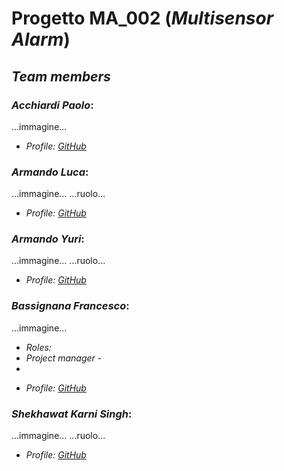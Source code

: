 # Progetto MA_002 (_Multisensor Alarm_)
## _Team members_

### ___Acchiardi Paolo___:
  ...immagine...
  
  * _Profile: [GitHub](https://github.com/paoloacchiardi)_
### ___Armando Luca___:
  ...immagine...
  ...ruolo...
  * _Profile: [GitHub](https://github.com/0lucaarmando0)_
### ___Armando Yuri___:
  ...immagine...
  ...ruolo...
  * _Profile: [GitHub](https://github.com/yuriarmando)_
### ___Bassignana Francesco___:
  ...immagine...
- _Roles:_
 - _Project manager_ -
 - 
  * _Profile: [GitHub](https://github.com/francescoBassi2002)_
### ___Shekhawat Karni Singh___:
  ...immagine...
  ...ruolo...
  * _Profile: [GitHub](https://github.com/itzShekhawat)_
